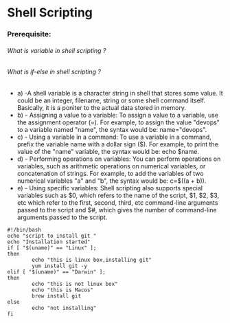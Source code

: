 # Shell Scripting 
### Prerequisite:
###### What is variable in shell scripting ?
###### What is if-else in shell scripting ?
- a) -A shell variable is a character string in shell that stores some value. It could be an integer, filename, string or some shell command itself. Basically, it is a poniter to the actual data stored in memory.
- b) - Assigning a value to a variable: To assign a value to a variable, use the assignment operator (=). For example, to assign the value "devops" to a variable named "name", the syntax would be: name="devops".
- c) - Using a variable in a command: To use a variable in a command, prefix the variable name with a dollar sign ($). For example, to print the value of the "name" variable, the syntax would be: echo $name.
- d) - Performing operations on variables: You can perform operations on variables, such as arithmetic operations on numerical variables, or concatenation of strings. For example, to add the variables of two numerical variables "a" and "b", the syntax would be: c=$((a + b)).
- e) - Using specific variables: Shell scripting also supports special variables such as $0, which refers to the name of the script, $1, $2, $3, etc which refer to the first, second, third, etc command-line arguments passed to the script and $#, which gives the number of command-line arguments passed to the script.

```shell
#!/bin/bash
echo "script to install git "
echo "Installation started"
if [ "$(uname)" == "Linux" ];
then
        echo "this is linux box,installing git"
        yum install git -y
elif [ "$(uname)" == "Darwin" ];
then
        echo "this is not linux box"
        echo "this is Macos"
        brew install git
else
        echo "not installing"
fi
```

